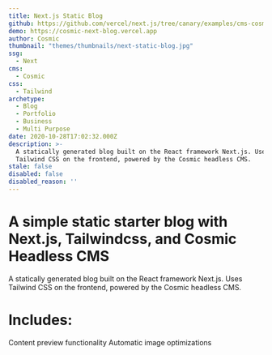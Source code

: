 ```yaml
---
title: Next.js Static Blog
github: https://github.com/vercel/next.js/tree/canary/examples/cms-cosmic
demo: https://cosmic-next-blog.vercel.app
author: Cosmic
thumbnail: "themes/thumbnails/next-static-blog.jpg"
ssg:
  - Next
cms:
  - Cosmic
css:
  - Tailwind
archetype:
  - Blog
  - Portfolio
  - Business
  - Multi Purpose
date: 2020-10-28T17:02:32.000Z
description: >-
  A statically generated blog built on the React framework Next.js. Uses
  Tailwind CSS on the frontend, powered by the Cosmic headless CMS.
stale: false
disabled: false
disabled_reason: ''
---
```


# A simple static starter blog with Next.js, Tailwindcss, and Cosmic Headless CMS

A statically generated blog built on the React framework Next.js. Uses Tailwind CSS on the frontend, powered by the Cosmic headless CMS.

# Includes: 
Content preview functionality
Automatic image optimizations

